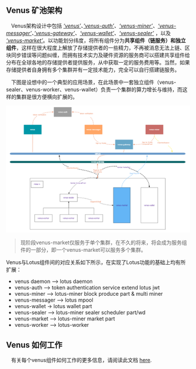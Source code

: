 ## Venus 矿池架构

&ensp;&ensp;Venus架构设计中包括 *[‘venus’](https://github.com/filecoin-project/venus)、[’venus-auth’](https://github.com/filecoin-project/venus-auth)、[‘venus-miner’](https://github.com/filecoin-project/venus-miner)、[‘venus-messager’](https://github.com/filecoin-project/venus-messager)、[’venus-gateway’](https://github.com/ipfs-force-community/venus-gateway)、[‘venus-wallet’](https://github.com/filecoin-project/venus-wallet)、[‘venus-sealer’](https://github.com/filecoin-project/venus-sealer)* ，以及 *[‘venus-market’](https://github.com/filecoin-project/venus-market)*。以功能划分纬度，将所有组件分为**共享组件（链服务）和独立组件**，这样在很大程度上解放了存储提供者的一些精力，不再被消息无法上链、区块同步错误等问题纠缠，而拥有技术实力及硬件资源的服务商可以搭建共享组件给分布在全球各地的存储提供者提供服务，从中获取一定的服务费用等。当然，如果存储提供者自身拥有多个集群并有一定技术能力，完全可以自行搭建链服务。

&ensp;&ensp;下图是设想中的一个典型的应用场景，在此场景中一套独立组件（venus-sealer、venus-worker、venus-wallet）负责一个集群的算力增长与维持，而这样的集群是很方便横向扩展的。

![](../../.vuepress/public/venus-cluster.png)

> 现阶段venus-market仅服务于单个集群，在不久的将来，将会成为服务组件的一部分，即一个venus-market可以服务多个集群。
 
Venus与Lotus组件间的对应关系如下所示，在实现了Lotus功能的基础上均有所扩展：

*  venus daemon --> lotus daemon
*  venus-auth --> token authentication service extend lotus jwt
*  venus-miner --> lotus-miner block produce part & multi miner
*  venus-messager --> lotus mpool
*  venus-wallet -> lotus wallet part
*  venus-sealer --> lotus-miner sealer scheduler part/wd
*  venus-market --> lotus-miner market part
*  venus-worker --> lotus-worker


## Venus 如何工作

&ensp;&ensp;有关每个venus组件如何工作的更多信息，请阅读此文档 [here](https://venus.filecoin.io/zh/guide/#venus如何工作).

